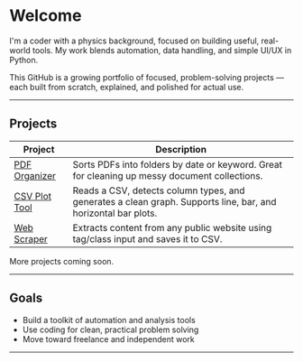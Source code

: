 # Welcome

I'm a coder with a physics background, focused on building useful, real-world tools. My work blends automation, data handling, and simple UI/UX in Python.

This GitHub is a growing portfolio of focused, problem-solving projects — each built from scratch, explained, and polished for actual use.

---

## Projects

| Project | Description |
|--------|-------------|
| [PDF Organizer](https://github.com/Zane-T88/pdf-organizer) | Sorts PDFs into folders by date or keyword. Great for cleaning up messy document collections. |
| [CSV Plot Tool](https://github.com/Zane-T88/csv-plot-tool) | Reads a CSV, detects column types, and generates a clean graph. Supports line, bar, and horizontal bar plots. |
| [Web Scraper](https://github.com/Zane-T88/web-scraper) | Extracts content from any public website using tag/class input and saves it to CSV. |

More projects coming soon.

---

## Goals

- Build a toolkit of automation and analysis tools
- Use coding for clean, practical problem solving
- Move toward freelance and independent work

---

<!-- Optional:
## 📫 Contact
You can reach me via GitHub messages
-->
